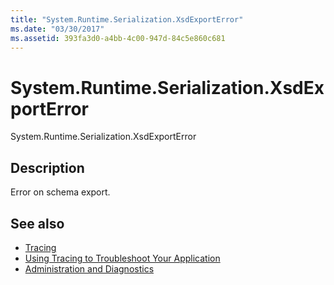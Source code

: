 ```yaml
---
title: "System.Runtime.Serialization.XsdExportError"
ms.date: "03/30/2017"
ms.assetid: 393fa3d0-a4bb-4c00-947d-84c5e860c681
---
```

# System.Runtime.Serialization.XsdExportError
System.Runtime.Serialization.XsdExportError  
  
## Description  
 Error on schema export.  
  
## See also
- [Tracing](../../../../../docs/framework/wcf/diagnostics/tracing/index.md)
- [Using Tracing to Troubleshoot Your Application](../../../../../docs/framework/wcf/diagnostics/tracing/using-tracing-to-troubleshoot-your-application.md)
- [Administration and Diagnostics](../../../../../docs/framework/wcf/diagnostics/index.md)
